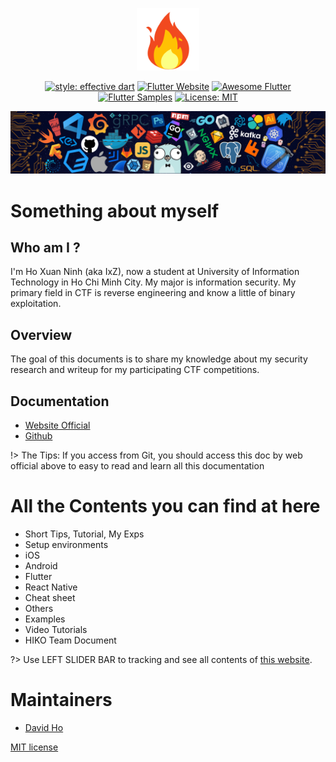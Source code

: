 <p align="center">
<img src="https://raw.githubusercontent.com/xuanvinhtd/share_my_dev_exps/main/docs/assets/bloc_logo_full.png" height="100" alt="DavidHo" />
</p>

<p align="center">
<a href="https://github.com/tenhobi/effective_dart"><img src="https://img.shields.io/badge/style-effective_dart-40c4ff.svg" alt="style: effective dart"></a>
<a href="https://flutter.dev/docs/development/data-and-backend/state-mgmt/options#bloc--rx"><img src="https://img.shields.io/badge/flutter-website-deepskyblue.svg" alt="Flutter Website"></a>
<a href="https://github.com/Solido/awesome-flutter#standard"><img src="https://img.shields.io/badge/awesome-flutter-blue.svg?longCache=true" alt="Awesome Flutter"></a>
<a href="http://fluttersamples.com"><img src="https://img.shields.io/badge/flutter-samples-teal.svg?longCache=true" alt="Flutter Samples"></a>
<a href="https://opensource.org/licenses/MIT"><img src="https://img.shields.io/badge/license-MIT-purple.svg" alt="License: MIT"></a>
</p>

![](https://raw.githubusercontent.com/xuanvinhtd/share_my_dev_exps/main/docs/assets/header_.png)


# Something about myself

## Who am I ?
I'm Ho Xuan Ninh (aka IxZ), now a student at University of Information Technology in Ho Chi Minh City. My major is information security. My primary field in CTF is reverse engineering and know a little of binary exploitation.

## Overview

The goal of this documents is to share my knowledge about my security research and writeup for my participating CTF competitions.


## Documentation

- [Website Official](https://xuanvinhtd.github.io/share_my_dev_exps/)
- [Github](https://github.com/xuanvinhtd/share_my_dev_exps/blob/main/README.md)

!> The Tips: If you access from Git, you should access this doc by web official above to easy to read and learn all this documentation

# All the Contents you can find at here

- Short Tips, Tutorial, My Exps
- Setup environments
- iOS
- Android
- Flutter
- React Native
- Cheat sheet
- Others
- Examples
- Video Tutorials
- HIKO Team Document

?> Use LEFT SLIDER BAR to tracking and see all contents of [this website](https://xuanvinhtd.github.io/share_my_dev_exps/).
# Maintainers
- [David Ho](https://github.com/xuanvinhtd)

[MIT license](LICENSE)
